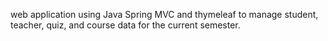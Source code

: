 web application using Java Spring MVC and thymeleaf to manage student, teacher, quiz, and course data for the current semester.


